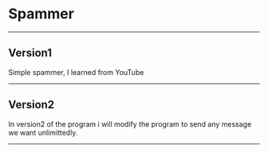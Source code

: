 # Spammer
----------------------------------------------------------------------------------------------
## Version1
Simple spammer, I learned from YouTube

----------------------------------------------------------------------------------------------
## Version2
In version2 of the program i will modify the program to send any message we want unlimittedly.

----------------------------------------------------------------------------------------------

